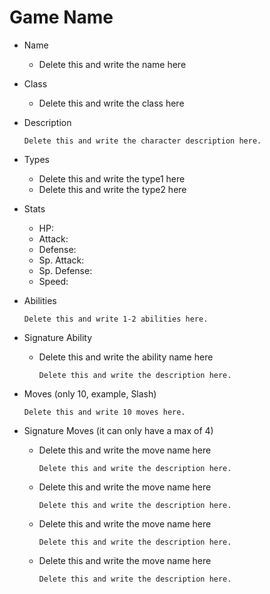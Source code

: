 # Game Name

- Name

  - Delete this and write the name here

- Class

  - Delete this and write the class here

- Description

    ```
    Delete this and write the character description here.
    ```

- Types

  - Delete this and write the type1 here
  - Delete this and write the type2 here

- Stats

  - HP: 
  - Attack: 
  - Defense: 
  - Sp. Attack: 
  - Sp. Defense: 
  - Speed: 

- Abilities

    ```
    Delete this and write 1-2 abilities here.
    ```

- Signature Ability

  - Delete this and write the ability name here

    ```
    Delete this and write the description here.
    ```

- Moves (only 10, example, Slash)

    ```
    Delete this and write 10 moves here.
    ```

- Signature Moves (it can only have a max of 4)

  - Delete this and write the move name here

    ```
    Delete this and write the description here.
    ```

  - Delete this and write the move name here

    ```
    Delete this and write the description here.
    ```

  - Delete this and write the move name here

    ```
    Delete this and write the description here.
    ```

  - Delete this and write the move name here

    ```
    Delete this and write the description here.
    ```
